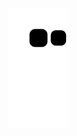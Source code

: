 ![Snake animation](https://github.com/AidarKhaibulov/AidarKhaibulov/blob/output/github-contribution-grid-snake.svg)
